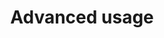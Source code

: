 ---
id: advanced-usage
url: annotation/net/advanced-usage
title: Advanced usage
weight: 4
description: "Learn about GroupDocs.Annotation advanced usage and its multiple powerful features like customizing document annotating process and annotations appearance etc."
keywords: GroupDocs.Annotation Advanced Features, GroupDocs.Annotation Customization, GroupDocs.Annotation Advanced Features C#
productName: GroupDocs.Annotation for .NET
hideChildren: False
structuredData:
    showOrganization: True
isMenuItemWithNoContent: True
---